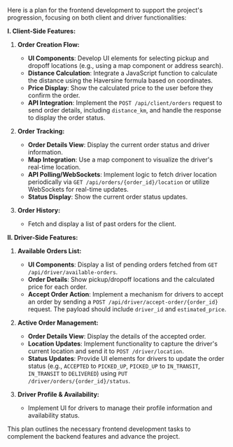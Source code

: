 Here is a plan for the frontend development to support the project's progression, focusing on both client and driver functionalities:

__I. Client-Side Features:__

1. __Order Creation Flow:__

   - __UI Components__: Develop UI elements for selecting pickup and dropoff locations (e.g., using a map component or address search).
   - __Distance Calculation__: Integrate a JavaScript function to calculate the distance using the Haversine formula based on coordinates.
   - __Price Display__: Show the calculated price to the user before they confirm the order.
   - __API Integration__: Implement the `POST /api/client/orders` request to send order details, including `distance_km`, and handle the response to display the order status.

2. __Order Tracking:__

   - __Order Details View__: Display the current order status and driver information.
   - __Map Integration__: Use a map component to visualize the driver's real-time location.
   - __API Polling/WebSockets__: Implement logic to fetch driver location periodically via `GET /api/orders/{order_id}/location` or utilize WebSockets for real-time updates.
   - __Status Display__: Show the current order status updates.

3. __Order History:__

   - Fetch and display a list of past orders for the client.

__II. Driver-Side Features:__

1. __Available Orders List:__

   - __UI Components__: Display a list of pending orders fetched from `GET /api/driver/available-orders`.
   - __Order Details__: Show pickup/dropoff locations and the calculated price for each order.
   - __Accept Order Action__: Implement a mechanism for drivers to accept an order by sending a `POST /api/driver/accept-order/{order_id}` request. The payload should include `driver_id` and `estimated_price`.

2. __Active Order Management:__

   - __Order Details View__: Display the details of the accepted order.
   - __Location Updates__: Implement functionality to capture the driver's current location and send it to `POST /driver/location`.
   - __Status Updates__: Provide UI elements for drivers to update the order status (e.g., `ACCEPTED` to `PICKED_UP`, `PICKED_UP` to `IN_TRANSIT`, `IN_TRANSIT` to `DELIVERED`) using `PUT /driver/orders/{order_id}/status`.

3. __Driver Profile & Availability:__

   - Implement UI for drivers to manage their profile information and availability status.

This plan outlines the necessary frontend development tasks to complement the backend features and advance the project.
